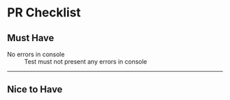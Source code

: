 # PR Checklist

## Must Have
<dl>
    <dt>No errors in console</dt>
    <dd>Test must not present any errors in console</dd>
</dl>

---

## Nice to Have